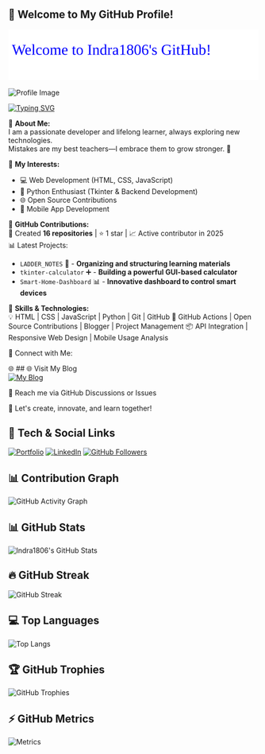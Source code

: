  ## 🚀 Welcome to My GitHub Profile!  
![Animated Banner](https://github.com/Indra1806/Indra1806/blob/main/Banner/profile-banner.svg)


![Profile Image](https://bing.com/th/id/BCO.ac7bebd9-c167-419e-a572-986f2d07969e.png)

[![Typing SVG](https://readme-typing-svg.herokuapp.com?color=%2300FF00&lines=Full+Stack+Developer;Open+Source+Contributor;Building+Awesome+Projects)](https://github.com/Indra1806)

🔹 **About Me:**  
I am a passionate developer and lifelong learner, always exploring new technologies.  
Mistakes are my best teachers—I embrace them to grow stronger. 🚀  

🔹 **My Interests:**  
- 💻 Web Development (HTML, CSS, JavaScript)  
- 🐍 Python Enthusiast (Tkinter & Backend Development)  
- 🌐 Open Source Contributions  
- 📱 Mobile App Development  

🔹 **GitHub Contributions:**  
📌 Created **16 repositories** | ⭐ 1 star | 📈 Active contributor in 2025  
📊 Latest Projects:  
- `LADDER_NOTES` 📒 - **Organizing and structuring learning materials**  
- `tkinter-calculator` ➕ - **Building a powerful GUI-based calculator**  
- `Smart-Home-Dashboard` 📊 - **Innovative dashboard to control smart devices**  

🔹 **Skills & Technologies:**  
💡 HTML | CSS | JavaScript | Python | Git | GitHub
🔧 GitHub Actions | Open Source Contributions | Blogger | Project Management
📦 API Integration | Responsive Web Design | Mobile Usage Analysis


🔹 Connect with Me:

🌐 ## 🌐 Visit My Blog  
[![My Blog](https://img.shields.io/badge/My%20Blog-Read%20Now-blue?style=for-the-badge)](https://www.18Slicesofme.blogspot.com)


📧 Reach me via GitHub Discussions or Issues

🚀 Let's create, innovate, and learn together!

## 🚀 Tech & Social Links
[![Portfolio](https://img.shields.io/badge/Portfolio-Visit-blue)](https://yourportfolio.com)
[![LinkedIn](https://img.shields.io/badge/LinkedIn-Connect-blue)](https://www.linkedin.com/in/Indra1806/)
[![GitHub Followers](https://img.shields.io/github/followers/Indra1806?style=social)](https://github.com/Indra1806)

## 📊 Contribution Graph  

![GitHub Activity Graph](https://github-readme-activity-graph.vercel.app/graph?username=Indra1806&theme=tokyonight)


## 📊 GitHub Stats
![Indra1806's GitHub Stats](https://github-readme-stats.vercel.app/api?username=Indra1806&show_icons=true&theme=tokyonight)

## 🔥 GitHub Streak
![GitHub Streak](https://streak-stats.demolab.com?user=Indra1806&theme=tokyonight&hide_border=true)

## 💻 Top Languages
![Top Langs](https://github-readme-stats.vercel.app/api/top-langs/?username=Indra1806&layout=compact&theme=tokyonight)

## 🏆 GitHub Trophies
![GitHub Trophies](https://github-profile-trophy.vercel.app/?username=Indra1806&theme=tokyonight&no-frame=false)

## ⚡ GitHub Metrics  
![Metrics](https://github.com/Indra1806/github-metrics/blob/main/github-metrics.svg)
